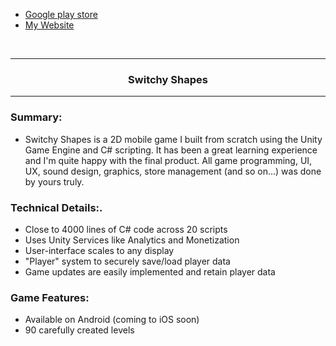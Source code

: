 * <a href="https://play.google.com/store/apps/details?id=com.TeraKeySoftware.ShapeSwitcher" target="_blank">Google play store</a>
* <a href="https://www.harjindercheema.com" target="_blank">My Website</a>

<br>

<hr>
<h3 align="center">Switchy Shapes</h3>
<hr>

### Summary:
* Switchy Shapes is a 2D mobile game I built from scratch using the Unity Game Engine and C# scripting. It has been a great learning experience and I'm quite happy with the final product. All game programming, UI, UX, sound design, graphics, store management (and so on...) was done by yours truly.

### Technical Details:.
* Close to 4000 lines of C# code across 20 scripts
* Uses Unity Services like Analytics and Monetization
* User-interface scales to any display
* "Player" system to securely save/load player data
* Game updates are easily implemented and retain player data

### Game Features:
* Available on Android (coming to iOS soon)
* 90 carefully created levels

<br>

